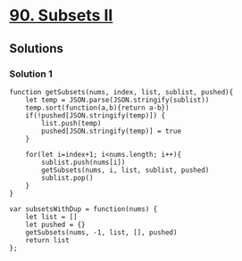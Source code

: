 # [90. Subsets II](https://leetcode.com/problems/subsets-ii/)

## Solutions

### Solution 1

```
function getSubsets(nums, index, list, sublist, pushed){
    let temp = JSON.parse(JSON.stringify(sublist))
    temp.sort(function(a,b){return a-b})
    if(!pushed[JSON.stringify(temp)]) {
        list.push(temp)
        pushed[JSON.stringify(temp)] = true
    }
    
    for(let i=index+1; i<nums.length; i++){
        sublist.push(nums[i])
        getSubsets(nums, i, list, sublist, pushed)
        sublist.pop()
    }
}

var subsetsWithDup = function(nums) {
    let list = []
    let pushed = {}
    getSubsets(nums, -1, list, [], pushed)
    return list
};
```